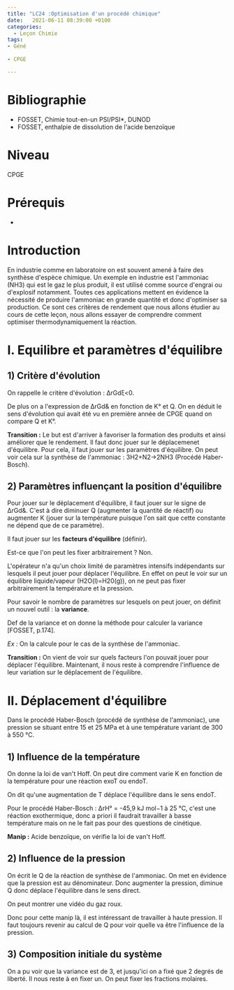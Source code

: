 ```yaml
---
title: "LC24 :Optimisation d'un procédé chimique"
date:   2021-06-11 08:39:00 +0100
categories:
  - Leçon Chimie
tags:
- Géné
 
- CPGE

---
```

# Bibliographie
* FOSSET, Chimie tout-en-un PSI/PSI*, DUNOD
* FOSSET, enthalpie de dissolution de l'acide benzoïque


# Niveau
CPGE

# Prérequis
*

# Introduction

En industrie comme en laboratoire on est souvent amené à faire des synthèse d'espèce chimique. Un exemple en industrie est l'ammoniac (NH3) qui est le gaz le plus produit, il est utilisé comme source d'engrai ou d'explosif notamment.
Toutes ces applications mettent en évidence la nécessité de produire l'ammoniac en grande quantité et donc d'optimiser sa production.
Ce sont ces critères de rendement que nous allons étudier au cours de cette leçon, nous allons essayer de comprendre comment optimiser thermodynamiquement la réaction.

# I. Equilibre et paramètres d'équilibre
## 1) Critère d'évolution
On rappelle le critère d'évolution : &Delta;rGd&xi;<0.

De plus on a l'expression de &Delta;rGd& en fonction de K° et Q. On en déduit le sens d'évolution qui avait été vu en première année de CPGE quand on compare Q et K°.

**Transition :** Le but est d'arriver à favoriser la formation des produits et ainsi améliorer que le rendement. Il faut donc jouer sur le déplacemenet d'équilibre. Pour cela, il faut jouer sur les paramètres d'équilibre.
On peut voir cela sur la synthèse de l'ammoniac : 3H2+N2->2NH3 (Procédé Haber-Bosch).

## 2) Paramètres influençant la position d'équilibre
Pour jouer sur le déplacement d'équilibre, il faut jouer sur le signe de &Delta;rGd&. C'est à dire diminuer Q (augmenter la quantité de réactif) ou augmenter K (jouer sur la température puisque l'on sait que cette constante ne dépend que de ce paramètre).

Il faut jouer sur les **facteurs d'équilibre** (définir).

Est-ce que l'on peut les fixer arbitrairement ? Non.

L'opérateur n'a qu'un choix limité de paramètres intensifs indépendants sur lesquels il peut jouer pour déplacer l'équilibre. 
En effet on peut le voir sur un équilibre liquide/vapeur (H2O(l)=H20(g)), on ne peut pas fixer arbitrairement la température et la pression.

Pour savoir le nombre de paramètres sur lesquels on peut jouer, on définit un nouvel outil : la **variance**.

Def de la variance et on donne la méthode pour calculer la variance [FOSSET, p.174].

*Ex :* On la calcule pour le cas de la synthèse de l'ammoniac. 

**Transition :** On vient de voir sur quels facteurs l'on pouvait jouer pour déplacer l'équilibre. Maintenant, il nous reste à comprendre l'influence de leur variation sur le déplacement de l'équilibre.

# II. Déplacement d'équilibre
Dans le procédé Haber-Bosch (procédé de synthèse de l'ammoniac), une pression se situant entre 15 et 25 MPa et à une température variant de 300 à 550 °C.
## 1) Influence de la température
On donne la loi de van't Hoff. On peut dire comment varie K en fonction de la température pour une réaction exoT ou endoT.

On dit qu'une augmentation de T déplace l'équilibre dans le sens endoT. 

Pour le procédé Haber-Bosch : &Delta;rH° = -45,9 kJ mol−1 à 25 °C, c'est une réaction exothermique, donc a priori il faudrait travailler à basse température mais on ne le fait pas pour des questions de cinétique.

**Manip :** Acide benzoïque, on vérifie la loi de van't Hoff. 

## 2) Influence de la pression
On écrit le Q de la réaction de synthèse de l'ammoniac. On met en évidence que la pression est au dénominateur. Donc augmenter la pression, diminue Q donc déplace l'équilibre dans le sens direct.

On peut montrer une vidéo du gaz roux.

Donc pour cette manip là, il est intéressant de travailler à haute pression. Il faut toujours revenir au calcul de Q pour voir quelle va être l'influence de la pression.

## 3) Composition initiale du système
On a pu voir que la variance est de 3, et jusqu'ici on a fixé que 2 degrés de liberté. Il nous reste à en fixer un. On peut fixer les fractions molaires.
